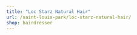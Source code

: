 ```yaml
---
title: "Loc Starz Natural Hair"
url: /saint-louis-park/loc-starz-natural-hair/
shop: hairdresser
---
```

